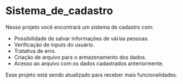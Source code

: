 # Sistema_de_cadastro
 Nesse projeto você encontrará um sistema de cadastro com:  
 
 - Possibilidade de salvar informações de várias pessoas.  
 - Verificação de inputs do usuário.  
 - Tratativa de erro.  
 - Criação de arquivo para o armazenamento dos dados.  
 - Acesso ao arquivo com os dados cadastrados anteriormente. 
 
 Esse projeto está sendo atualizado para receber mais funcionalidades.

